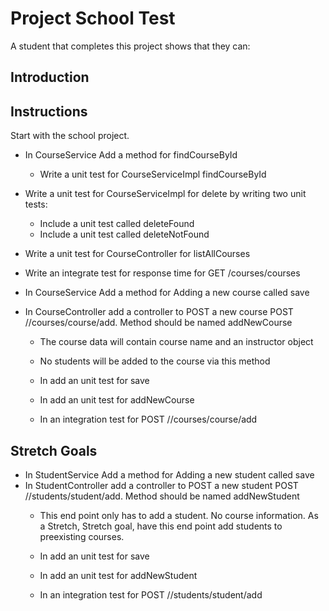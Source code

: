 # Project School Test

A student that completes this project shows that they can:

## Introduction

## Instructions
Start with the school project.

* In CourseService Add a method for findCourseById
  * Write a unit test for CourseServiceImpl findCourseById

* Write a unit test for CourseServiceImpl for delete by writing two unit tests:
  * Include a unit test called deleteFound
  * Include a unit test called deleteNotFound

* Write a unit test for CourseController for listAllCourses

* Write an integrate test for response time for GET /courses/courses 

* In CourseService Add a method for Adding a new course called save
* In CourseController add a controller to POST a new course POST //courses/course/add. Method should be named addNewCourse
  * The course data will contain course name and an instructor object
  * No students will be added to the course via this method
  
  * In add an unit test for save
  * In add an unit test for addNewCourse
  * In an integration test for POST //courses/course/add

## Stretch Goals
* In StudentService Add a method for Adding a new student called save
* In StudentController add a controller to POST a new student POST //students/student/add. Method should be named addNewStudent
  * This end point only has to add a student. No course information. As a Stretch, Stretch goal, have this end point add students to preexisting courses. 

  * In add an unit test for save
  * In add an unit test for addNewStudent
  * In an integration test for POST //students/student/add
